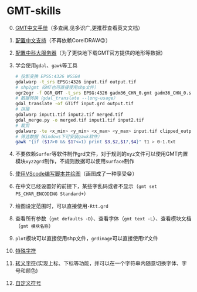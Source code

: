 # GMT-skills

0. [GMT中文手册](https://docs.gmt-china.org/6.2/)（多查阅,见多识广,更推荐查看英文文档）

1. [配置中文支持](https://docs.gmt-china.org/6.2/chinese/windows/)（不再依赖CorelDRAW😉）

2. [配置中科大服务器](https://docs.gmt-china.org/latest/conf/misc/)（为了更快地下载GMT官方提供的地形等数据）

3. 学会使用`gdal`、`gawk`等工具

    ```bash
    # 投影变换 EPSG:4326 WGS84
    gdalwarp -t_srs EPSG:4326 input.tif output.tif
    # shp2gmt（GMT也可直接使用shp文件）
    ogr2ogr -f OGR_GMT -t_srs EPSG:4326 gadm36_CHN_0.gmt gadm36_CHN_0.shp
    # 数据转换（gdal_translate --long-usage）
    gdal_translate -of GTiff input.grd output.tif
    # 拼接
    gdalwarp input1.tif input2.tif merged.tif
    gdal_merge.py -o merged.tif input1.tif input2.tif
    # 裁剪
    gdalwarp -te <x_min> <y_min> <x_max> <y_max> input.tif clipped_output.tif
    # 筛选数据（Windows下可安装gawk软件）
    gawk "{if ($17>0 && $17<=1) print $3,$2,$17,$4}" t1 > 0-1.txt
    ```

4. 不要依赖`Surfer`等软件制作grd文件，对于规则的xyz文件可以使用GMT内置模块`xyz2grd`制作，不规则数据可以使用`surface`制作

5. [使用VScode编写脚本并绘图](https://gmt-china.org/blog/vscode-usage/)（画图成了一种享受😁）

6. 在中文已经设置好的前提下，某些字乱码或者不显示（`gmt set PS_CHAR_ENCODING Standard+`）

7. 绘图设定范围时，可以直接使用`-Rtt.grd`

8. 查看所有参数（`gmt defaults -D`）、查看字体（`gmt text -L`）、查看模块文档（`gmt 模块名称`）

9. `plot`模块可以直接使用shp文件，`grdimage`可以直接使用tif文件

10. [特殊字符](https://docs.gmt-china.org/6.2/basis/special-character/)

11. [转义字符](https://docs.gmt-china.org/6.2/basis/escape-character/)(实现上标、下标等功能，并可以在一个字符串内随意切换字体、字号和颜色)

12. [自定义符号](https://docs.gmt-china.org/latest/module/plot/#gmt)